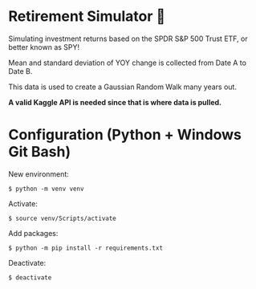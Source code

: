 # Retirement Simulator 🧓
Simulating investment returns based on the SPDR S&P 500 Trust ETF, or better known as SPY!

Mean and standard deviation of YOY change is collected from Date A to Date B.

This data is used to create a Gaussian Random Walk many years out.

**A valid Kaggle API is needed since that is where data is pulled.**

# Configuration (Python + Windows Git Bash)
New environment:
```
$ python -m venv venv
```
Activate:
```
$ source venv/Scripts/activate
```
Add packages:
```
$ python -m pip install -r requirements.txt
```
Deactivate:
```
$ deactivate
```
